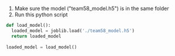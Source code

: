 1. Make sure the model ("team58_model.h5") is in the same folder
2. Run this python script

```python
def load_model():
  loaded_model = joblib.load('./team58_model.h5')
  return loaded_model
  
loaded_model = load_model()
```
